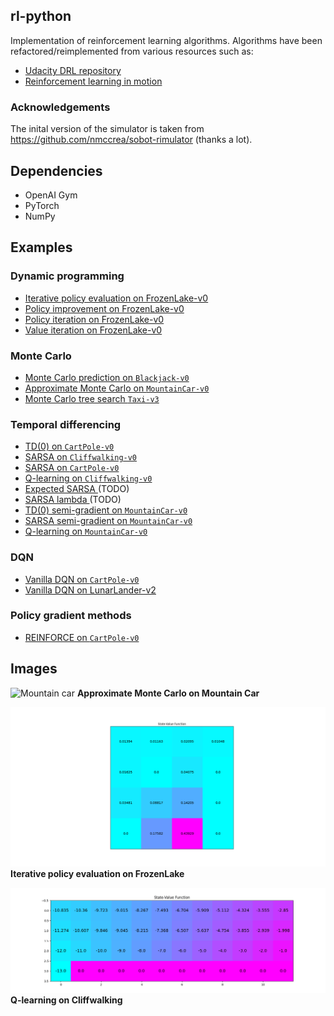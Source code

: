 ## rl-python

Implementation of reinforcement learning algorithms. Algorithms have been refactored/reimplemented
from various resources such as:

- <a href="https://github.com/udacity/deep-reinforcement-learning">Udacity DRL repository</a>
- <a href="https://livevideo.manning.com/module/56_8_7/reinforcement-learning-in-motion/">Reinforcement learning in motion</a>


### Acknowledgements

The inital version of the simulator is taken from https://github.com/nmccrea/sobot-rimulator (thanks a lot). 

## Dependencies

- OpenAI Gym
- PyTorch
- NumPy


## Examples

### Dynamic programming

- <a href="src/examples/dp/iterative_policy_evaluation_frozen_lake.py">Iterative policy evaluation on FrozenLake-v0</a>
- <a href="src/examples/dp/policy_improvement_frozen_lake.py">Policy improvement on FrozenLake-v0</a>
- <a href="src/examples/dp/policy_iteration_frozen_lake.py">Policy iteration on FrozenLake-v0</a>
- <a href="src/examples/dp/value_iteration_frozen_lake.py">Value iteration on FrozenLake-v0</a>

### Monte Carlo

- <a href="src/examples/mc/mc_prediction_black_jack.py">Monte Carlo prediction on ```Blackjack-v0```</a>
- <a href="src/examples/mc/mountain_car_approximate_monte_carlo.py">Approximate Monte Carlo on ```MountainCar-v0```</a>
- <a href="src/examples/mc/mc_tree_search_taxi_v3.py.py">Monte Carlo tree search ```Taxi-v3```</a>


### Temporal differencing

- <a href="src/examples/td/td_zero_cart_pole_v0.py">TD(0) on ```CartPole-v0```</a> 
- <a href="src/examples/td/cliff_walking_q_learning.py">SARSA on ```Cliffwalking-v0```</a> 
- <a href="src/examples/td/sarsa_cart_pole_v0.py">SARSA on ```CartPole-v0```</a> 
- <a href="src/examples/td/cliff_walking_q_learning.py">Q-learning on ```Cliffwalking-v0``` </a> 
- <a href="#">Expected SARSA  </a> (TODO)
- <a href="#">SARSA lambda  </a> (TODO)
- <a href="src/examples/td/td_zero_semi_gradient_mountain_car.py">TD(0) semi-gradient on ```MountainCar-v0```</a>
- <a href="src/examples/td/sarsa_semi_gradient_mountain_car_v0.py">SARSA semi-gradient on ```MountainCar-v0```</a>
- <a href="src/examples/td/q_learning_moutain_car_v0.py">Q-learning on ```MountainCar-v0```</a>

### DQN

- <a href="src/examples/dqn/dqn_lunar_lander.py">Vanilla DQN on ```CartPole-v0```</a>
- <a href="src/examples/dqn/dqn_lunar_lander.py">Vanilla DQN on LunarLander-v2</a>


### Policy gradient methods

- <a href="src/examples/pg/reinforce_cart_pole.py">REINFORCE on ```CartPole-v0```</a>


## Images

![Mountain car](images/mountain_car.gif)
**Approximate Monte Carlo on Mountain Car**

![State value function](images/state_value_function_frozen_lake.png)
**Iterative policy evaluation on FrozenLake**

![State value function](images/q_learning_state_value.png)
**Q-learning on Cliffwalking**



 


